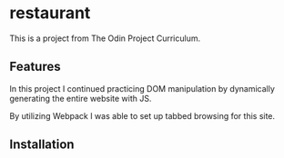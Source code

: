 # restaurant

This is a project from The Odin Project Curriculum.

Features
--------

In this project I continued practicing DOM manipulation by dynamically generating the entire website with JS.

By utilizing Webpack I was able to set up tabbed browsing for this site.

Installation
------------
